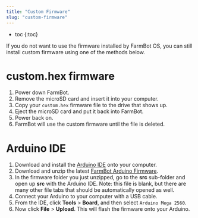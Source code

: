 ```yaml
---
title: "Custom Firmware"
slug: "custom-firmware"
---
```


* toc
{:toc}

If you do not want to use the firmware installed by FarmBot OS, you can still install custom firmware using one of the methods below.

# custom.hex firmware

1. Power down FarmBot.
2. Remove the microSD card and insert it into your computer.
3. Copy your `custom.hex` firmware file to the drive that shows up.
4. Eject the microSD card and put it back into FarmBot.
5. Power back on.
6. FarmBot will use the custom firmware until the file is deleted.

# Arduino IDE

1. Download and install the [Arduino IDE](https://www.arduino.cc/en/Main/Software) onto your computer.
2. Download and unzip the latest [FarmBot Arduino Firmware](https://github.com/FarmBot/farmbot-arduino-firmware).
3. In the firmware folder you just unzipped, go to the **src** sub-folder and open up **src** with the Arduino IDE. Note: this file is blank, but there are many other file tabs that should be automatically opened as well.
4. Connect your Arduino to your computer with a USB cable.
5. From the IDE, click **Tools** > **Board**, and then select `Arduino Mega 2560`.
6. Now click **File** > **Upload**. This will flash the firmware onto your Arduino.

